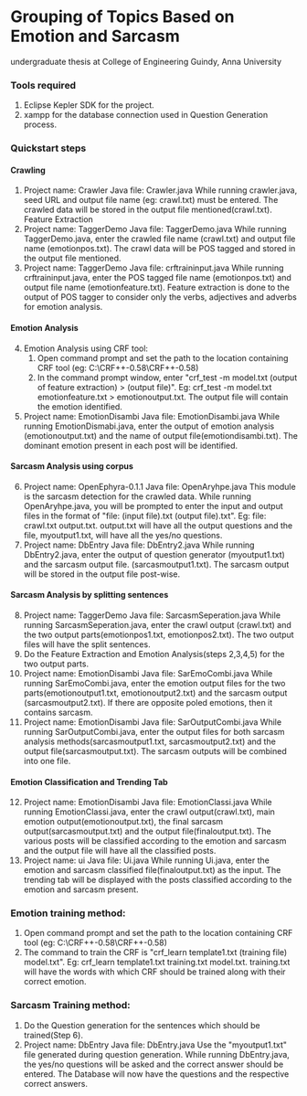 # Grouping of Topics Based on Emotion and Sarcasm
undergraduate thesis at College of Engineering Guindy, Anna University

### Tools required
1.	Eclipse Kepler SDK for the project.
2.	xampp for the database connection used in Question Generation process.

### Quickstart steps
#### Crawling
1. Project name: Crawler	Java file: Crawler.java
	While running crawler.java, seed URL and output file name (eg: crawl.txt) must be entered. The crawled data will be stored in the output file mentioned(crawl.txt).
Feature Extraction
2. Project name: TaggerDemo	Java file: TaggerDemo.java
	While running TaggerDemo.java, enter the crawled file name (crawl.txt) and output file name (emotionpos.txt). The crawl data will be POS tagged and stored in the output file mentioned.
3. Project name: TaggerDemo	Java file: crftraininput.java
	While running crftraininput.java, enter the POS tagged file name (emotionpos.txt) and output file name (emotionfeature.txt). Feature extraction is done to the output of POS tagger to consider only the verbs, adjectives and adverbs for emotion analysis.
	
#### Emotion Analysis
4. Emotion Analysis using CRF tool:
	1. Open command prompt and set the path to the location containing CRF tool (eg: C:\CRF++-0.58\CRF++-0.58)
	2. In the command prompt window, enter "crf_test -m model.txt (output of feature extraction) > (output file)". Eg: crf_test -m model.txt emotionfeature.txt > emotionoutput.txt. The output file will contain the emotion identified.
5. Project name: EmotionDisambi	    Java file: EmotionDisambi.java
	While running EmotionDismabi.java, enter the output of emotion analysis (emotionoutput.txt) and the name of output file(emotiondisambi.txt). The dominant emotion present in each post will be identified.
	
#### Sarcasm Analysis using corpus
6. Project name: OpenEphyra-0.1.1   Java file: OpenAryhpe.java
	This module is the sarcasm detection for the crawled data. While running OpenAryhpe.java, you will be prompted to enter the input and output files in the format of "file: (input file).txt (output file).txt". Eg: file: crawl.txt output.txt. output.txt will have all the output questions and the file, myoutput1.txt, will have all the yes/no questions.
7. Project name: DbEntry	Java file: DbEntry2.java
	While running DbEntry2.java, enter the output of question generator (myoutput1.txt) and the sarcasm output file. (sarcasmoutput1.txt). The sarcasm output will be stored in the output file post-wise.
	
#### Sarcasm Analysis by splitting sentences
8. Project name: TaggerDemo	Java file: SarcasmSeperation.java
	While running SarcasmSeperation.java, enter the crawl output (crawl.txt) and the two output parts(emotionpos1.txt, emotionpos2.txt). The two output files will have the split sentences.
9. Do the Feature Extraction and Emotion Analysis(steps 2,3,4,5) for the two output parts.
10. Project name: EmotionDisambi	Java file: SarEmoCombi.java
	While running SarEmoCombi.java, enter the emotion output files for the two parts(emotionoutput1.txt, emotionoutput2.txt) and the sarcasm output (sarcasmoutput2.txt). If there are opposite poled emotions, then it contains sarcasm.
11. Project name: EmotionDisambi	Java file: SarOutputCombi.java
	While running SarOutputCombi.java, enter the output files for both sarcasm analysis methods(sarcasmoutput1.txt, sarcasmoutput2.txt) and the output file(sarcasmoutput.txt). The sarcasm outputs will be combined into one file.
	
#### Emotion Classification and Trending Tab
12. Project name: EmotionDisambi	Java file: EmotionClassi.java
	While running EmotionClassi.java, enter the crawl output(crawl.txt), main emotion output(emotionoutput.txt), the final sarcasm output(sarcasmoutput.txt) and the output file(finaloutput.txt). The various posts will be classified according to the emotion and sarcasm and the output file will have all the classified posts.
13. Project name: ui	Java file: Ui.java
	While running Ui.java, enter the emotion and sarcasm classified file(finaloutput.txt) as the input. The trending tab will be displayed with the posts classified according to the emotion and sarcasm present.


### Emotion training method:
1. Open command prompt and set the path to the location containing CRF tool (eg: C:\CRF++-0.58\CRF++-0.58)
2. The command to train the CRF is "crf_learn template1.txt (training file) model.txt". Eg: crf_learn template1.txt training.txt model.txt. training.txt will have the words with which CRF should be trained along with their correct emotion.

### Sarcasm Training method:
1. Do the Question generation for the sentences which should be trained(Step 6).
2. Project name: DbEntry	Java file: DbEntry.java
	Use the "myoutput1.txt" file generated during question generation. While running DbEntry.java, the yes/no questions will be asked and the correct answer should be entered. The Database will now have the questions and the respective correct answers.
